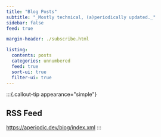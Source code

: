 ```yaml
---
title: "Blog Posts"
subtitle: "_Mostly technical, (a)periodically updated._"
sidebar: false
feed: true

margin-header: ./subscribe.html

listing:
  contents: posts
  categories: unnumbered
  feed: true
  sort-ui: true
  filter-ui: true
---
```


:::{.callout-tip appearance="simple"}
## RSS Feed
<https://aperiodic.dev/blog/index.xml>
:::
